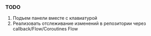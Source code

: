 ### TODO

1. Подъем панели вместе с клавиатурой
2. Реализовать отслеживание изменений в репозитории через callback/Flow/Coroutines Flow